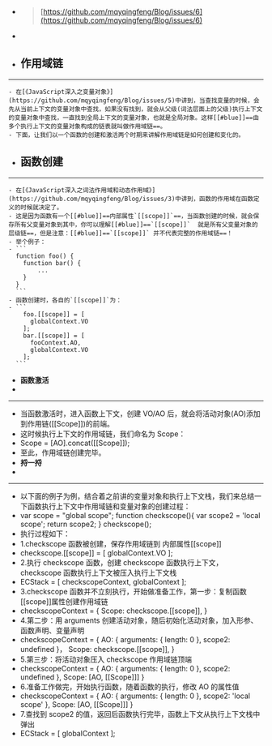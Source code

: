 - > [https://github.com/mqyqingfeng/Blog/issues/6](https://github.com/mqyqingfeng/Blog/issues/6)
-
- ## **作用域链**
- ---
	- 在[《JavaScript深入之变量对象》](https://github.com/mqyqingfeng/Blog/issues/5)中讲到，当查找变量的时候，会先从当前上下文的变量对象中查找，如果没有找到，就会从父级(词法层面上的父级)执行上下文的变量对象中查找，一直找到全局上下文的变量对象，也就是全局对象。这样[[#blue]]==由多个执行上下文的变量对象构成的链表就叫做作用域链==。
	- 下面，让我们以一个函数的创建和激活两个时期来讲解作用域链是如何创建和变化的。
- ## **函数创建**
- ---
	- 在[《JavaScript深入之词法作用域和动态作用域》](https://github.com/mqyqingfeng/Blog/issues/3)中讲到，函数的作用域在函数定义的时候就决定了。
	- 这是因为函数有一个[[#blue]]==内部属性`[[scope]]`==，当函数创建的时候，就会保存所有父变量对象到其中，你可以理解[[#blue]]==`[[scope]]`  就是所有父变量对象的层级链==，但是注意：[[#blue]]==`[[scope]]` 并不代表完整的作用域链==！
	- 举个例子：
	- ```
	  function foo() {
	    function bar() {
	        ...
	    }
	  }
	  ```
	- 函数创建时，各自的`[[scope]]`为：
	- ```
	    foo.[[scope]] = [
	      globalContext.VO  
	    ];  
	    bar.[[scope]] = [
	      fooContext.AO,  
	      globalContext.VO  
	    ];
	  ```
- **函数激活**
-
- ---
- 当函数激活时，进入函数上下文，创建 VO/AO 后，就会将活动对象(AO)添加到作用链([[Scope]])的前端。
- 这时候执行上下文的作用域链，我们命名为 Scope：
- Scope = [AO].concat([[Scope]]);
- 至此，作用域链创建完毕。
- **捋一捋**
-
- ---
- 以下面的例子为例，结合着之前讲的变量对象和执行上下文栈，我们来总结一下函数执行上下文中作用域链和变量对象的创建过程：
- var scope = "global scope";
  function checkscope(){
    var scope2 = 'local scope';
    return scope2;
  }
  checkscope();
- 执行过程如下：
- 1.checkscope 函数被创建，保存作用域链到 内部属性[[scope]]
- checkscope.[[scope]] = [
    globalContext.VO
  ];
- 2.执行 checkscope 函数，创建 checkscope 函数执行上下文，checkscope 函数执行上下文被压入执行上下文栈
- ECStack = [
    checkscopeContext,
    globalContext
  ];
- 3.checkscope 函数并不立刻执行，开始做准备工作，第一步：复制函数[[scope]]属性创建作用域链
- checkscopeContext = {
    Scope: checkscope.[[scope]],
  }
- 4.第二步：用 arguments 创建活动对象，随后初始化活动对象，加入形参、函数声明、变量声明
- checkscopeContext = {
    AO: {
        arguments: {
            length: 0
        },
        scope2: undefined
    }，
    Scope: checkscope.[[scope]],
  }
- 5.第三步：将活动对象压入 checkscope 作用域链顶端
- checkscopeContext = {
    AO: {
        arguments: {
            length: 0
        },
        scope2: undefined
    },
    Scope: [AO, [[Scope]]]
  }
- 6.准备工作做完，开始执行函数，随着函数的执行，修改 AO 的属性值
- checkscopeContext = {
    AO: {
        arguments: {
            length: 0
        },
        scope2: 'local scope'
    },
    Scope: [AO, [[Scope]]]
  }
- 7.查找到 scope2 的值，返回后函数执行完毕，函数上下文从执行上下文栈中弹出
- ECStack = [
    globalContext
  ];